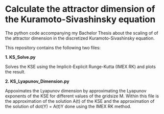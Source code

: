 # Calculate the attractor dimension of the Kuramoto-Sivashinsky equation

The python code accompanying my Bachelor Thesis about the scaling of of the attractor dimension in the discretized Kuramoto-Sivashinsky equation.


This repository contains the following two files:

**1. KS_Solve.py**

Solves the KSE using the Implicit-Explicit Runge-Kutta (IMEX RK) and plots the result.

**2. KS_Lyapunov_Dimension.py**

Appoximates the Lyapunov dimension by approximating the Lyapunov exponents of the KSE for different values of the gridsize M. Within this file is the approximation of the solution A(t) of the KSE and the approximation of the solution of dot(Y) = A(t)Y done using the IMEX RK method.
